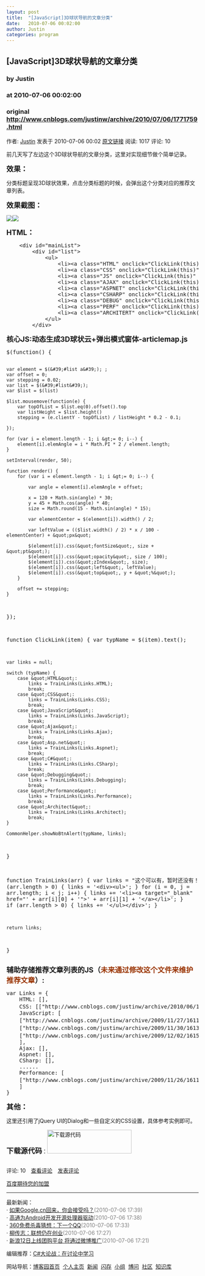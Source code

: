 ```yaml
---
layout: post
title:  "[JavaScript]3D球状导航的文章分类"
date:   2010-07-06 00:02:00
author: Justin
categories: program
---
```


## [JavaScript]3D球状导航的文章分类
### by Justin
### at 2010-07-06 00:02:00
### original <http://www.cnblogs.com/justinw/archive/2010/07/06/1771759.html>

<p><a href="http://www.cnblogs.com/justinw/"><img src="http://pic.cnblogs.com/face/u7781.jpg" alt="" border="0"></a><br>作者: <a href="http://www.cnblogs.com/justinw/">Justin</a> 发表于 2010-07-06 00:02 <a href="http://www.cnblogs.com/justinw/archive/2010/07/06/1771759.html">原文链接</a> 阅读: 1017 评论: 10</p><p>前几天写了左边这个3D球状导航的文章分类，这里对实现细节做个简单记录。</p>
<p><span style="font-size:14pt"><strong>效果：</strong></span></p>
<p>分类标题呈现3D球状效果，点击分类标题的时候，会弹出这个分类对应的推荐文章列表。</p>
<p><strong><span style="font-size:14pt">效果截图：</span></strong></p>
<p><img src="http://pic002.cnblogs.com/img/justinw/201007/2010070523342688.png"><img src="http://pic002.cnblogs.com/img/justinw/201007/2010070523584819.png"></p>
<p><span style="font-size:14pt"><strong>HTML：</strong></span></p>
<pre>    &lt;div id=&quot;mainList&quot;&gt;
        &lt;div id=&quot;list&quot;&gt;
            &lt;ul&gt;
                &lt;li&gt;&lt;a class=&quot;HTML&quot; onclick=&quot;ClickLink(this)&quot; href=&quot;#&quot;&gt;HTML&lt;/a&gt;&lt;/li&gt;
                &lt;li&gt;&lt;a class=&quot;CSS&quot; onclick=&quot;ClickLink(this)&quot; href=&quot;#&quot;&gt;CSS&lt;/a&gt;&lt;/li&gt;
                &lt;li&gt;&lt;a class=&quot;JS&quot; onclick=&quot;ClickLink(this)&quot; href=&quot;#&quot;&gt;JavaScript&lt;/a&gt;&lt;/li&gt;
                &lt;li&gt;&lt;a class=&quot;AJAX&quot; onclick=&quot;ClickLink(this)&quot; href=&quot;#&quot;&gt;Ajax&lt;/a&gt;&lt;/li&gt;
                &lt;li&gt;&lt;a class=&quot;ASPNET&quot; onclick=&quot;ClickLink(this)&quot; href=&quot;#&quot;&gt;Asp.net&lt;/a&gt;&lt;/li&gt;
                &lt;li&gt;&lt;a class=&quot;CSHARP&quot; onclick=&quot;ClickLink(this)&quot; href=&quot;#&quot;&gt;C#&lt;/a&gt;&lt;/li&gt;
                &lt;li&gt;&lt;a class=&quot;DEBUG&quot; onclick=&quot;ClickLink(this)&quot; href=&quot;#&quot;&gt;Debugging&lt;/a&gt;&lt;/li&gt;
                &lt;li&gt;&lt;a class=&quot;PERF&quot; onclick=&quot;ClickLink(this)&quot; href=&quot;#&quot;&gt;Performance&lt;/a&gt;&lt;/li&gt;
                &lt;li&gt;&lt;a class=&quot;ARCHITERT&quot; onclick=&quot;ClickLink(this)&quot; href=&quot;#&quot;&gt;Architect&lt;/a&gt;&lt;/li&gt;
            &lt;/ul&gt;
        &lt;/div&gt;  
</pre>
<p><strong><span style="font-size:14pt">核心JS:动态生成3D球状云+弹出模式窗体-articlemap.js</span></strong></p>
<p>
<pre>$(function() {

    var element = $(&#39;#list a&#39;); ;
    var offset = 0;
    var stepping = 0.02;
    var list = $(&#39;#list&#39;);
    var $list = $(list)

    $list.mousemove(function(e) {
        var topOfList = $list.eq(0).offset().top
        var listHeight = $list.height()
        stepping = (e.clientY - topOfList) / listHeight * 0.2 - 0.1;

    });

    for (var i = element.length - 1; i &gt;= 0; i--) {
        element[i].elemAngle = i * Math.PI * 2 / element.length;
    }

    setInterval(render, 50);

    function render() {
        for (var i = element.length - 1; i &gt;= 0; i--) {

            var angle = element[i].elemAngle + offset;

            x = 120 + Math.sin(angle) * 30;
            y = 45 + Math.cos(angle) * 40;
            size = Math.round(15 - Math.sin(angle) * 15);

            var elementCenter = $(element[i]).width() / 2;

            var leftValue = (($list.width() / 2) * x / 100 - elementCenter) + &quot;px&quot;

            $(element[i]).css(&quot;fontSize&quot;, size + &quot;pt&quot;);
            $(element[i]).css(&quot;opacity&quot;, size / 100);
            $(element[i]).css(&quot;zIndex&quot;, size);
            $(element[i]).css(&quot;left&quot;, leftValue);
            $(element[i]).css(&quot;top&quot;, y + &quot;%&quot;);
        }

        offset += stepping;
    }

});

function ClickLink(item) {
    var typName = $(item).text();

    var links = null;

    switch (typName) {
        case &quot;HTML&quot;:
            links = TrainLinks(Links.HTML);
            break;
        case &quot;CSS&quot;:
            links = TrainLinks(Links.CSS);
            break;
        case &quot;JavaScript&quot;:
            links = TrainLinks(Links.JavaScript);
            break;
        case &quot;Ajax&quot;:
            links = TrainLinks(Links.Ajax);
            break;
        case &quot;Asp.net&quot;:
            links = TrainLinks(Links.Aspnet);
            break;
        case &quot;C#&quot;:
            links = TrainLinks(Links.CSharp);
            break;
        case &quot;Debugging&quot;:
            links = TrainLinks(Links.Debugging);
            break;
        case &quot;Performance&quot;:
            links = TrainLinks(Links.Performance);
            break;
        case &quot;Architect&quot;:
            links = TrainLinks(Links.Architect);
            break;
    }

    CommonHelper.showNoBtnAlert(typName, links);
}

function TrainLinks(arr) {
    var links = &quot;这个可以有，暂时还没有！&quot;;
    if (arr.length &gt; 0) {
        links = &#39;&lt;div&gt;&lt;ul&gt;&#39;;
    }
    for (i = 0, j = arr.length; i &lt; j; i++) {
        links += &#39;&lt;li&gt;&lt;a target=&quot;_blank&quot; href=&quot;&#39; + arr[i][0] + &#39;&quot;&gt;&#39; + arr[i][1] + &#39;&lt;/a&gt;&lt;/li&gt;&#39;;
    }
    if (arr.length &gt; 0) {
        links += &#39;&lt;/ul&gt;&lt;/div&gt;&#39;;
    }

    return links;
}
</pre>
</p>
<p><strong><span style="font-size:14pt">辅助存储推荐文章列表的JS（<span style="color:#993300">未来通过修改这个文件来维护推荐文章</span>）:</span></strong></p>
<pre>var Links = {
    HTML: [],
    CSS: [["http://www.cnblogs.com/justinw/archive/2010/06/16/1758922.html", "制作50个超棒动画效果教程"]],
    JavaScript: [
    ["http://www.cnblogs.com/justinw/archive/2009/11/27/1611728.html", "[原创]AjaxControlToolkitTests自动测试框架完全解析之一：架构篇 "],
    ["http://www.cnblogs.com/justinw/archive/2009/11/30/1613391.html", "[原创]AjaxControlToolkitTests自动测试框架完全解析之二：实现篇(1) "],
    ["http://www.cnblogs.com/justinw/archive/2009/12/02/1615382.html", "[JavaScript] 使用document.createDocumentFragment优化性能 "],
    ],
    Ajax: [],
    Aspnet: [],
    CSharp: [],
    ......
    Performance: [
    ["http://www.cnblogs.com/justinw/archive/2009/11/26/1611397.html", "[推荐]前端性能分析工具：dynaTrace Ajax Edition"]
    ]
}
</pre>
<p><span style="font-size:14pt"><strong>其他：</strong></span></p>
<p><span style="font-size:14pt"></span>这里还引用了jQuery UI的Dialog和一些自定义的CSS设置，具体参考实例即可。</p>
<p><b><span style="font-size:14pt">下载源代码</span></b>：<a href="http://files.cnblogs.com/justinw/articlemap.rar"><img height="62" width="221" src="http://images.cnblogs.com/cnblogs_com/justinw/25027/o_srcdown.jpg" alt="下载源代码"></a></p><img src="http://www.cnblogs.com/justinw/aggbug/1771759.html?type=1" width="1" height="1" alt=""><p>评论: 10　<a href="http://www.cnblogs.com/justinw/archive/2010/07/06/1771759.html#pagedcomment">查看评论</a>　<a href="http://www.cnblogs.com/justinw/archive/2010/07/06/1771759.html#commentform">发表评论</a></p><p><a href="http://job.cnblogs.com/enterprise/2453/">百度期待您的加盟</a></p><hr><p>最新新闻：<br>· <a href="http://news.cnblogs.com/n/67687/">如果Google.cn回来，你会接受吗？</a><span style="color:gray">(2010-07-06 17:39)</span><br>· <a href="http://news.cnblogs.com/n/67686/">高通为Android开发开源处理器驱动</a><span style="color:gray">(2010-07-06 17:38)</span><br>· <a href="http://news.cnblogs.com/n/67685/">360免费杀毒猜想：下一个QQ</a><span style="color:gray">(2010-07-06 17:33)</span><br>· <a href="http://news.cnblogs.com/n/67684/">柳传志：联想仍在创业</a><span style="color:gray">(2010-07-06 17:27)</span><br>· <a href="http://news.cnblogs.com/n/67683/">新浪12日上线团购平台 将通过微博推广</a><span style="color:gray">(2010-07-06 17:21)</span><br></p><p>编辑推荐：<a href="http://www.cnblogs.com/topic/53/">C#大论战：在讨论中学习</a><br></p><p>网站导航：<a href="http://www.cnblogs.com">博客园首页</a>  <a href="http://home.cnblogs.com/">个人主页</a>  <a href="http://news.cnblogs.com">新闻</a>  <a href="http://home.cnblogs.com/ing/">闪存</a>  <a href="http://home.cnblogs.com/group/">小组</a>  <a href="http://space.cnblogs.com/q/">博问</a>  <a href="http://space.cnblogs.com">社区</a>  <a href="http://kb.cnblogs.com">知识库</a></p>